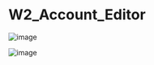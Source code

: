 # W2_Account_Editor


![image](https://user-images.githubusercontent.com/37567719/149867937-986668a4-78e3-4ca5-bde7-923bce8f7e98.png)

![image](https://user-images.githubusercontent.com/37567719/149867974-8de2447b-5f49-4d24-859c-61d1ef3afdd2.png)
